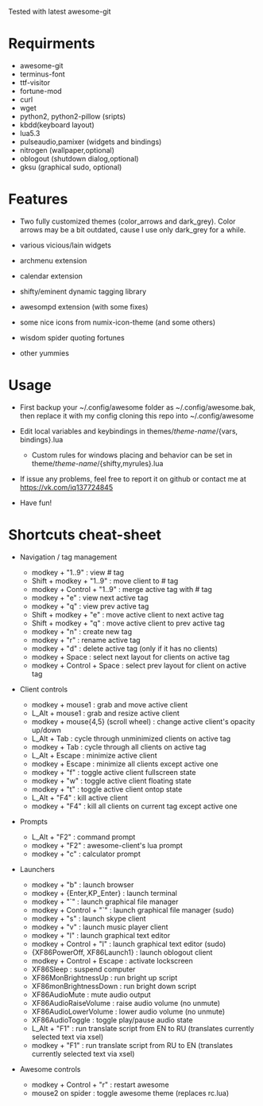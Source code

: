 Tested with latest awesome-git

# Requirments

* awesome-git
* terminus-font
* ttf-visitor
* fortune-mod
* curl
* wget
* python2, python2-pillow (sripts)
* kbdd(keyboard layout)
* lua5.3
* pulseaudio,pamixer (widgets and bindings)
* nitrogen (wallpaper,optional)
* oblogout (shutdown dialog,optional)
* gksu (graphical sudo, optional)

# Features

* Two fully customized themes (color_arrows and dark_grey). Color arrows may be a bit outdated, cause I use only dark_grey for a while.

* various vicious/lain widgets

* archmenu extension

* calendar extension

* shifty/eminent dynamic tagging library

* awesompd extension (with some fixes)

* some nice icons from numix-icon-theme (and some others)

* wisdom spider quoting fortunes

* other yummies

# Usage

* First backup your ~/.config/awesome folder as ~/.config/awesome.bak, then replace it with my config cloning this repo into ~/.config/awesome

* Edit local variables and keybindings in themes/_theme-name_/{vars, bindings}.lua
  * Custom rules for windows placing and behavior can be set in theme/_theme-name_/{shifty,myrules}.lua

* If issue any problems, feel free to report it on github or contact me at https://vk.com/iq137724845

* Have fun!

# Shortcuts cheat-sheet

* Navigation / tag management
  * modkey + "1..9" : view # tag
  * Shift + modkey + "1..9" : move client to # tag
  * modkey + Control + "1..9" : merge active tag with # tag
  * modkey + "e" : view next active tag
  * modkey + "q" : view prev active tag
  * Shift + modkey + "e" : move active client to next active tag
  * Shift + modkey + "q" : move active client to prev active tag
  * modkey + "n" : create new tag
  * modkey + "r" : rename active tag
  * modkey + "d" : delete active tag (only if it has no clients)
  * modkey + Space : select next layout for clients on active tag
  * modkey + Control + Space : select prev layout for client on active tag

* Client controls
  * modkey + mouse1 : grab and move active client
  * L_Alt + mouse1 : grab and resize active client
  * modkey + mouse{4,5} (scroll wheel) : change active client's opacity up/down
  * L_Alt + Tab : cycle through unminimized clients on active tag
  * modkey + Tab : cycle through all clients on active tag
  * L_Alt + Escape : minimize active client
  * modkey + Escape : minimize all clients except active one
  * modkey + "f" : toggle active client fullscreen state
  * modkey + "w" : toggle active client floating state
  * modkey + "t" : toggle active client ontop state
  * L_Alt + "F4" : kill active client
  * modkey + "F4" : kill all clients on current tag except active one

* Prompts
  * L_Alt + "F2" : command prompt
  * modkey + "F2" : awesome-client's lua prompt
  * modkey + "c" : calculator prompt

* Launchers
  * modkey + "b" : launch browser
  * modkey + {Enter,KP_Enter} : launch terminal
  * modkey + "\`" : launch graphical file manager
  * modkey + Control + "\`" : launch graphical file manager (sudo)
  * modkey + "s" : launch skype client
  * modkey + "v" : launch music player client
  * modkey + "l" : launch graphical text editor
  * modkey + Control + "l" : launch graphical text editor (sudo)
  * {XF86PowerOff, XF86Launch1} : launch oblogout client
  * modkey + Control + Escape : activate lockscreen
  * XF86Sleep : suspend computer
  * XF86MonBrightnessUp : run bright up script
  * XF86monBrightnessDown : run bright down script
  * XF86AudioMute : mute audio output
  * XF86AudioRaiseVolume : raise audio volume (no unmute)
  * XF86AudioLowerVolume : lower audio volume (no unmute)
  * XF86AudioToggle : toggle play/pause audio state
  * L_Alt + "F1" : run translate script from EN to RU (translates currently selected text via xsel)
  * modkey + "F1" : run translate script from RU to EN (translates currently selected text via xsel)

* Awesome controls
  * modkey + Control + "r" : restart awesome
  * mouse2 on spider : toggle awesome theme (replaces rc.lua)
